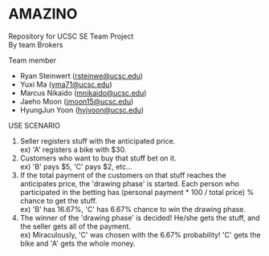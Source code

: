 # AMAZINO
Repository for UCSC SE Team Project </br>
By team Brokers </br>

Team member
 - Ryan Steinwert (rsteinwe@ucsc.edu)
 - Yuxi Ma (yma71@ucsc.edu)
 - Marcus Nikaido (mnikaido@ucsc.edu)
 - Jaeho Moon (jmoon15@ucsc.edu)
 - HyungJun Yoon (hyjyoon@ucsc.edu)

USE SCENARIO
1. Seller registers stuff with the anticipated price. </br>
ex) 'A' registers a bike with $30.
2. Customers who want to buy that stuff bet on it. </br>
ex) 'B' pays $5, 'C' pays $2, etc...
3. If the total payment of the customers on that stuff reaches the anticipates price, the 'drawing phase' is started.
Each person who participated in the betting has (personal payment * 100 / total price) % chance to get the stuff. </br>
ex) 'B' has 16.67%, 'C' has 6.67% chance to win the drawing phase.
4. The winner of the 'drawing phase' is decided! He/she gets the stuff, and the seller gets all of the payment. </br>
ex) Miraculously, 'C' was chosen with the 6.67% probability! 'C' gets the bike and 'A' gets the whole money.
